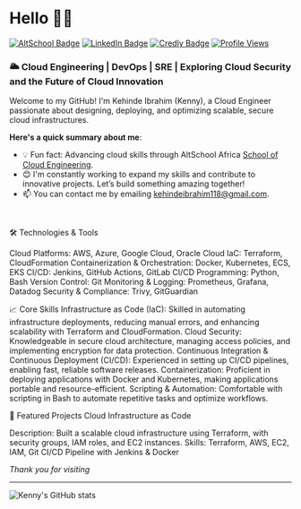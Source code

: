 # Hello 👋🏾 
[![AltSchool Badge](https://img.shields.io/badge/-Engineering-6773E5?style=for-the-badge&logo=react&logoColor=white)](https://engineering.altschoolafrica.com) [![LinkedIn Badge](https://img.shields.io/badge/-iamkennyib-0A66C2?style=for-the-badge&logo=linkedin&logoColor=white)](https://www.linkedin.com/in/kehinde-ibrahim-08996a152) 
[![Credly Badge](https://img.shields.io/badge/-Credly-F36C3D?style=for-the-badge&logo=credly&logoColor=white)](https://www.credly.com/users/kehinde-ibrahim.33594a31) [![Profile Views](https://komarev.com/ghpvc/?username=Kennyib007&style=for-the-badge&color=blueviolet)](https://github.com/Kennyib007)


### 🌥️ Cloud Engineering | DevOps | SRE | Exploring Cloud Security and the Future of Cloud Innovation
Welcome to my GitHub! I'm Kehinde Ibrahim (Kenny), a Cloud Engineer passionate about designing, deploying, and optimizing scalable, secure cloud infrastructures. 

**Here's a quick summary about me**:
- 💡 Fun fact: Advancing cloud skills through AltSchool Africa [School of Cloud Engineering](https://engineering.altschoolafrica.com).
- 😊 I'm constantly working to expand my skills and contribute to innovative projects. Let’s build something amazing together!
- 📫 You can contact me by emailing kehindeibrahim118@gmail.com.

<br>

🛠️ Technologies & Tools

Cloud Platforms: AWS, Azure, Google Cloud, Oracle Cloud
IaC: Terraform, CloudFormation
Containerization & Orchestration: Docker, Kubernetes, ECS, EKS
CI/CD: Jenkins, GitHub Actions, GitLab CI/CD
Programming: Python, Bash
Version Control: Git
Monitoring & Logging: Prometheus, Grafana, Datadog
Security & Compliance: Trivy, GitGuardian

📈 Core Skills
Infrastructure as Code (IaC): Skilled in automating infrastructure deployments, reducing manual errors, and enhancing scalability with Terraform and CloudFormation.
Cloud Security: Knowledgeable in secure cloud architecture, managing access policies, and implementing encryption for data protection.
Continuous Integration & Continuous Deployment (CI/CD): Experienced in setting up CI/CD pipelines, enabling fast, reliable software releases.
Containerization: Proficient in deploying applications with Docker and Kubernetes, making applications portable and resource-efficient.
Scripting & Automation: Comfortable with scripting in Bash to automate repetitive tasks and optimize workflows.

📂 Featured Projects
Cloud Infrastructure as Code

Description: Built a scalable cloud infrastructure using Terraform, with security groups, IAM roles, and EC2 instances.
Skills: Terraform, AWS, EC2, IAM, Git
CI/CD Pipeline with Jenkins & Docker

*Thank you for visiting*

---

<img align="center" src="https://github-readme-stats.vercel.app/api/top-langs/?username=kennyib007&langs_count=8&layout=compact&hide_border=true" alt="Kenny's GitHub stats" /> 


